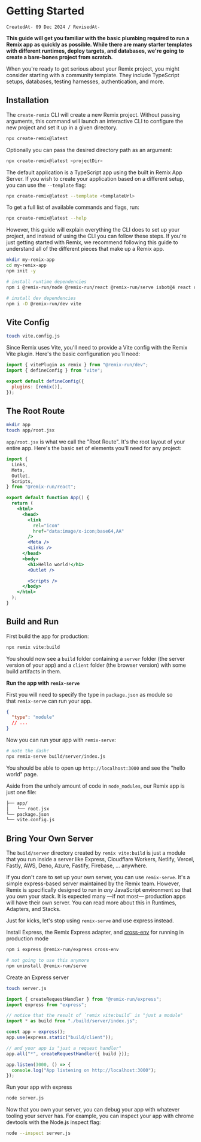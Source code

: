 # Getting Started

`CreatedAt- 09 Dec 2024 / RevisedAt-` 

**This guide will get you familiar with the basic plumbing required to run a Remix app as quickly as possible. While there are many starter templates with different runtimes, deploy targets, and databases, we're going to create a bare-bones project from scratch.**

When you're ready to get serious about your Remix project, you might consider starting with a community template. They include TypeScript setups, databases, testing harnesses, authentication, and more. 

## Installation

The `create-remix` CLI will create a new Remix project. Without passing arguments, this command will launch an interactive CLI to configure the new project and set it up in a given directory.

```bash
npx create-remix@latest
```

Optionally you can pass the desired directory path as an argument:

```bash
npx create-remix@latest <projectDir>
```

The default application is a TypeScript app using the built in Remix App Server. If you wish to create your application based on a different setup, you can use the `--template` flag:

```bash
npx create-remix@latest --template <templateUrl>
```

To get a full list of available commands and flags, run:

```bash
npx create-remix@latest --help
```

However, this guide will explain everything the CLI does to set up your project, and instead of using the CLI you can follow these steps. If you're just getting started with Remix, we recommend following this guide to understand all of the different pieces that make up a Remix app.

```bash
mkdir my-remix-app
cd my-remix-app
npm init -y

# install runtime dependencies
npm i @remix-run/node @remix-run/react @remix-run/serve isbot@4 react react-dom

# install dev dependencies
npm i -D @remix-run/dev vite
```

## Vite Config

```bash
touch vite.config.js
```

Since Remix uses Vite, you'll need to provide a Vite config with the Remix Vite plugin. Here's the basic configuration you'll need:

```jsx
import { vitePlugin as remix } from "@remix-run/dev";
import { defineConfig } from "vite";

export default defineConfig({
  plugins: [remix()],
});
```

## The Root Route

```bash
mkdir app
touch app/root.jsx
```

`app/root.jsx` is what we call the "Root Route". It's the root layout of your entire app. Here's the basic set of elements you'll need for any project:

```jsx
import {
  Links,
  Meta,
  Outlet,
  Scripts,
} from "@remix-run/react";

export default function App() {
  return (
    <html>
      <head>
        <link
          rel="icon"
          href="data:image/x-icon;base64,AA"
        />
        <Meta />
        <Links />
      </head>
      <body>
        <h1>Hello world!</h1>
        <Outlet />

        <Scripts />
      </body>
    </html>
  );
}
```

## Build and Run

First build the app for production:

```bash
npx remix vite:build
```

You should now see a `build` folder containing a `server` folder (the server version of your app) and a `client` folder (the browser version) with some build artifacts in them.

**Run the app with `remix-serve`**

First you will need to specify the type in `package.json` as module so that `remix-serve` can run your app.

```json
{
  "type": "module"
  // ...
}
```

Now you can run your app with `remix-serve`:

```bash
# note the dash!
npx remix-serve build/server/index.js
```

You should be able to open up `http://localhost:3000` and see the "hello world" page.

Aside from the unholy amount of code in `node_modules`, our Remix app is just one file:

```bash
├── app/
│   └── root.jsx
└── package.json
└── vite.config.js
```

## Bring Your Own Server

The `build/server` directory created by `remix vite:build` is just a module that you run inside a server like Express, Cloudflare Workers, Netlify, Vercel, Fastly, AWS, Deno, Azure, Fastify, Firebase, ... anywhere.

If you don't care to set up your own server, you can use `remix-serve`. It's a simple express-based server maintained by the Remix team. However, Remix is specifically designed to run in *any* JavaScript environment so that you own your stack. It is expected many —if not most— production apps will have their own server. You can read more about this in Runtimes, Adapters, and Stacks.

Just for kicks, let's stop using `remix-serve` and use express instead.

Install Express, the Remix Express adapter, and [cross-env](https://www.npmjs.com/package/cross-env) for running in production mode

```bash
npm i express @remix-run/express cross-env

# not going to use this anymore
npm uninstall @remix-run/serve
```

Create an Express server

```bash
touch server.js
```

```jsx
import { createRequestHandler } from "@remix-run/express";
import express from "express";

// notice that the result of `remix vite:build` is "just a module"
import * as build from "./build/server/index.js";

const app = express();
app.use(express.static("build/client"));

// and your app is "just a request handler"
app.all("*", createRequestHandler({ build }));

app.listen(3000, () => {
  console.log("App listening on http://localhost:3000");
});
```

Run your app with express

```bash
node server.js
```

Now that you own your server, you can debug your app with whatever tooling your server has. For example, you can inspect your app with chrome devtools with the Node.js inspect flag:

```bash
node --inspect server.js
```